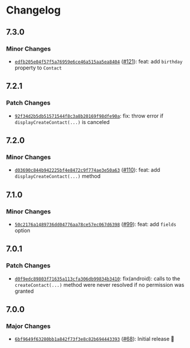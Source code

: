 # Changelog

## 7.3.0

### Minor Changes

- [`edfb205e04f57f5a76959e6ce46a515aa5ea8404`](https://github.com/capawesome-team/capacitor-plugins-sponsorware/commit/edfb205e04f57f5a76959e6ce46a515aa5ea8404) ([#121](https://github.com/capawesome-team/capacitor-plugins-sponsorware/pull/121)): feat: add `birthday` property to `Contact`

## 7.2.1

### Patch Changes

- [`92f34d2b5db51571544f8c3a8b20169f98dfe90a`](https://github.com/capawesome-team/capacitor-plugins-sponsorware/commit/92f34d2b5db51571544f8c3a8b20169f98dfe90a): fix: throw error if `displayCreateContact(...)` is canceled

## 7.2.0

### Minor Changes

- [`d03690c844b942225bf4e8472c9f774ae3e50a63`](https://github.com/capawesome-team/capacitor-plugins-sponsorware/commit/d03690c844b942225bf4e8472c9f774ae3e50a63) ([#110](https://github.com/capawesome-team/capacitor-plugins-sponsorware/pull/110)): feat: add `displayCreateContact(...)` method

## 7.1.0

### Minor Changes

- [`50c2176a1489736dd04776aa78ce57ec067d6398`](https://github.com/capawesome-team/capacitor-plugins-sponsorware/commit/50c2176a1489736dd04776aa78ce57ec067d6398) ([#99](https://github.com/capawesome-team/capacitor-plugins-sponsorware/pull/99)): feat: add `fields` option

## 7.0.1

### Patch Changes

- [`d0f9edc89803f71635a113cfa306db99834b3410`](https://github.com/capawesome-team/capacitor-plugins-sponsorware/commit/d0f9edc89803f71635a113cfa306db99834b3410): fix(android): calls to the `createContact(...)` method were never resolved if no permission was granted

## 7.0.0

### Major Changes

- [`6bf9649f63280bb1a842f73f3e8c82b694443393`](https://github.com/capawesome-team/capacitor-plugins-sponsorware/commit/6bf9649f63280bb1a842f73f3e8c82b694443393) ([#68](https://github.com/capawesome-team/capacitor-plugins-sponsorware/pull/68)): Initial release 🎉
